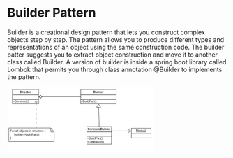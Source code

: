 # Builder Pattern #
Builder is a creational design pattern that lets you construct complex objects step by step. The pattern allows you to 
produce different types and representations of an object using the same construction code.
The builder patter suggests you to extract object construction and move it to another class called Builder.
A version of builder is inside a spring boot library called Lombok that permits you through class annotation
@Builder to implements the pattern.

![Builder Image](../../../../../resources/static/images/builder.png)
